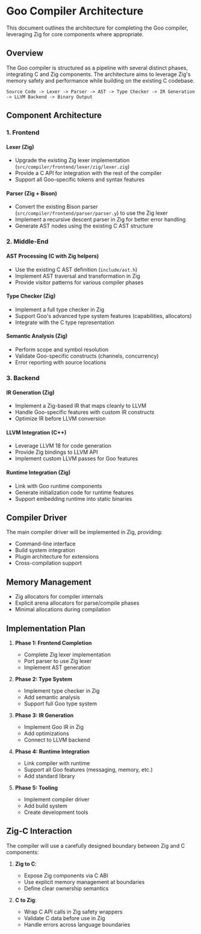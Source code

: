 # Goo Compiler Architecture

This document outlines the architecture for completing the Goo compiler, leveraging Zig for core components where appropriate.

## Overview

The Goo compiler is structured as a pipeline with several distinct phases, integrating C and Zig components. The architecture aims to leverage Zig's memory safety and performance while building on the existing C codebase.

```
Source Code -> Lexer -> Parser -> AST -> Type Checker -> IR Generation -> LLVM Backend -> Binary Output
```

## Component Architecture

### 1. Frontend

#### Lexer (Zig)
- Upgrade the existing Zig lexer implementation (`src/compiler/frontend/lexer/zig/lexer.zig`)
- Provide a C API for integration with the rest of the compiler
- Support all Goo-specific tokens and syntax features

#### Parser (Zig + Bison)
- Convert the existing Bison parser (`src/compiler/frontend/parser/parser.y`) to use the Zig lexer
- Implement a recursive descent parser in Zig for better error handling
- Generate AST nodes using the existing C AST structure

### 2. Middle-End

#### AST Processing (C with Zig helpers)
- Use the existing C AST definition (`include/ast.h`)
- Implement AST traversal and transformation in Zig
- Provide visitor patterns for various compiler phases

#### Type Checker (Zig)
- Implement a full type checker in Zig
- Support Goo's advanced type system features (capabilities, allocators)
- Integrate with the C type representation

#### Semantic Analysis (Zig)
- Perform scope and symbol resolution
- Validate Goo-specific constructs (channels, concurrency)
- Error reporting with source locations

### 3. Backend

#### IR Generation (Zig)
- Implement a Zig-based IR that maps cleanly to LLVM
- Handle Goo-specific features with custom IR constructs
- Optimize IR before LLVM conversion

#### LLVM Integration (C++)
- Leverage LLVM 18 for code generation
- Provide Zig bindings to LLVM API
- Implement custom LLVM passes for Goo features

#### Runtime Integration (Zig)
- Link with Goo runtime components
- Generate initialization code for runtime features
- Support embedding runtime into static binaries

## Compiler Driver

The main compiler driver will be implemented in Zig, providing:
- Command-line interface
- Build system integration
- Plugin architecture for extensions
- Cross-compilation support

## Memory Management

- Zig allocators for compiler internals
- Explicit arena allocators for parse/compile phases
- Minimal allocations during compilation

## Implementation Plan

1. **Phase 1: Frontend Completion**
   - Complete Zig lexer implementation
   - Port parser to use Zig lexer
   - Implement AST generation

2. **Phase 2: Type System**
   - Implement type checker in Zig
   - Add semantic analysis
   - Support full Goo type system

3. **Phase 3: IR Generation**
   - Implement Goo IR in Zig
   - Add optimizations
   - Connect to LLVM backend

4. **Phase 4: Runtime Integration**
   - Link compiler with runtime
   - Support all Goo features (messaging, memory, etc.)
   - Add standard library

5. **Phase 5: Tooling**
   - Implement compiler driver
   - Add build system
   - Create development tools

## Zig-C Interaction

The compiler will use a carefully designed boundary between Zig and C components:

1. **Zig to C**: 
   - Expose Zig components via C ABI
   - Use explicit memory management at boundaries
   - Define clear ownership semantics

2. **C to Zig**:
   - Wrap C API calls in Zig safety wrappers
   - Validate C data before use in Zig
   - Handle errors across language boundaries 